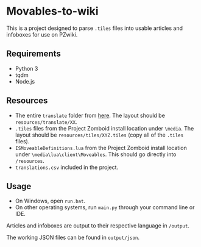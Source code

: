 # Movables-to-wiki

This is a project designed to parse `.tiles` files into usable articles and infoboxes for use on PZwiki.

## Requirements
* Python 3
* tqdm
* Node.js

## Resources
* The entire `translate` folder from [here](https://github.com/TheIndieStone/ProjectZomboidTranslations/). The layout should be `resources/translate/XX`.
* `.tiles` files from the Project Zomboid install location under `\media`. The layout should be `resources/tiles/XYZ.tiles` (copy all of the `.tiles` files).
* `ISMoveableDefinitions.lua` from the Project Zomboid install location under `\media\lua\client\Moveables`. This should go directly into `/resources`.
* `translations.csv` included in the project.

## Usage
* On Windows, open `run.bat`.
* On other operating systems, run `main.py` through your command line or IDE.

Articles and infoboxes are output to their respective language in `/output`.

The working JSON files can be found in `output/json`.
